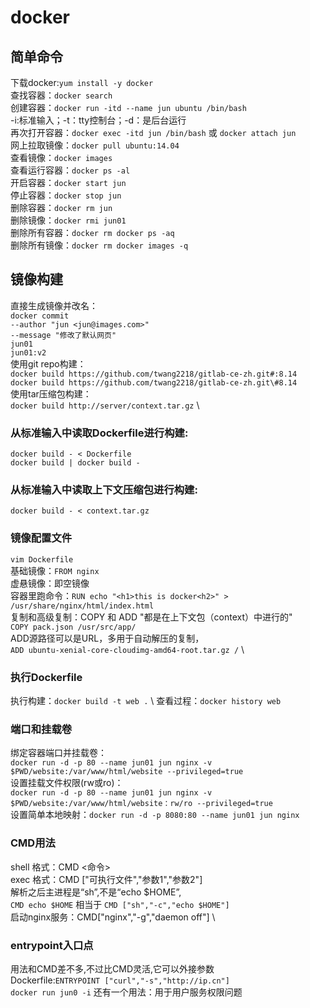 # docker
## 简单命令
下载docker:`yum install -y docker` \
查找容器：`docker search` \
创建容器：`docker run -itd --name jun ubuntu /bin/bash` \
  -i:标准输入；-t：tty控制台；-d：是后台运行 \
再次打开容器：`docker exec -itd jun /bin/bash` 或 `docker attach jun` \
网上拉取镜像：`docker pull ubuntu:14.04` \
查看镜像：`docker images` \
查看运行容器：`docker ps -al` \
开启容器：`docker start jun` \
停止容器：`docker stop jun` \
删除容器：`docker rm jun` \
删除镜像：`docker rmi jun01` \
删除所有容器：`docker rm docker ps -aq` \
删除所有镜像：`docker rm docker images -q`
## 镜像构建
直接生成镜像并改名： \
`docker commit` \
`--author "jun <jun@images.com>"` \
`--message "修改了默认网页"` \
`jun01` \
`jun01:v2` \
使用git repo构建： \
`docker build https://github.com/twang2218/gitlab-ce-zh.git#:8.14` \
`docker build https://github.com/twang2218/gitlab-ce-zh.git\#8.14` \
使用tar压缩包构建： \
`docker build http://server/context.tar.gz` \
### 从标准输入中读取Dockerfile进行构建:
`docker build - < Dockerfile` \
`docker build | docker build -`
### 从标准输入中读取上下文压缩包进行构建:
`docker build - < context.tar.gz`
###  镜像配置文件
`vim Dockerfile` \
基础镜像：`FROM nginx` \
虚悬镜像：即空镜像 \
容器里跑命令：`RUN echo "<h1>this is docker<h2>" > /usr/share/nginx/html/index.html` \
复制和高级复制：COPY 和 ADD "都是在上下文包（context）中进行的" \
`COPY pack.json /usr/src/app/` \
ADD源路径可以是URL，多用于自动解压的复制， \
`ADD ubuntu-xenial-core-cloudimg-amd64-root.tar.gz /` \
### 执行Dockerfile
执行构建：`docker build -t web .` \ 
查看过程：`docker history web`
### 端口和挂载卷
绑定容器端口并挂载卷： \
`docker run -d -p 80 --name jun01 jun nginx -v $PWD/website:/var/www/html/website --privileged=true ` \
设置挂载文件权限(rw或ro)： \
`docker run -d -p 80 --name jun01 jun nginx -v $PWD/website:/var/www/html/website：rw/ro --privileged=true ` \
设置简单本地映射：`docker run -d -p 8080:80 --name jun01 jun nginx`
### CMD用法
shell 格式：CMD <命令> \
exec 格式：CMD ["可执行文件","参数1","参数2"] \
解析之后主进程是“sh”,不是“echo $HOME”, \
`CMD echo $HOME` 相当于 `CMD ["sh","-c","echo $HOME"]` \
启动nginx服务：CMD["nginx","-g","daemon off"] \
### entrypoint入口点
用法和CMD差不多,不过比CMD灵活,它可以外接参数 \
Dockerfile:`ENTRYPOINT ["curl","-s","http://ip.cn"]` \
`docker run jun0 -i`
还有一个用法：用于用户服务权限问题






